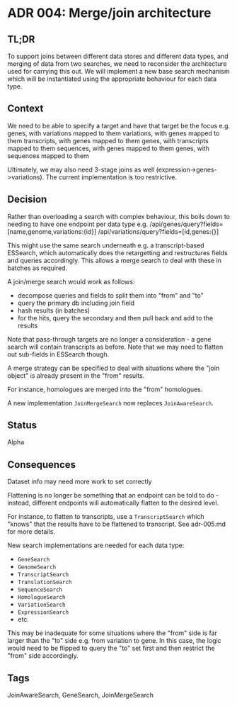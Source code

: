 # ADR 004: Merge/join architecture

## TL;DR

To support joins between different data stores and different data types, and merging of data from two searches, we need to reconsider the architecture used for carrying this out. We will implement a new base search mechanism which will be instantiated using the appropriate behaviour for each data type.

## Context

We need to be able to specify a target and have that target be the focus
e.g.
genes, with variations mapped to them
variations, with genes mapped to them
transcripts, with genes mapped to them
genes, with transcripts mapped to them
sequences, with genes mapped to them
genes, with sequences mapped to them

Ultimately, we may also need 3-stage joins as well (expression->genes->variations). The current implementation is too restrictive.

## Decision

Rather than overloading a search with complex behaviour, this boils down to needing to have one endpoint per data type
e.g.
/api/genes/query?fields=[name,genome,variations:{id}]
/api/variations/query?fields=[id,genes:{}]

This might use the same search underneath e.g. a transcript-based ESSearch, which automatically does the retargetting and restructures fields and queries accordingly. This allows a merge search to deal with these in batches as required.

A join/merge search would work as follows:
* decompose queries and fields to split them into "from" and "to"
* query the primary db including join field
* hash results (in batches)
* for the hits, query the secondary and then pull back and add to the results

Note that pass-through targets are no longer a consideration - a gene search will contain transcripts as before. Note that we may need to flatten out sub-fields in ESSearch though.

A merge strategy can be specified to deal with situations where the "join object" is already present in the "from" results.

For instance, homologues are merged into the "from" homologues.

A new implementation `JoinMergeSearch` now replaces `JoinAwareSearch`.

## Status
Alpha

## Consequences
Dataset info may need more work to set correctly

Flattening is no longer be something that an endpoint can be told to do - instead, different endpoints will automatically flatten to the desired level.

For instance, to flatten to transcripts, use a `TranscriptSearch` which "knows" that the results have to be flattened to transcript. See adr-005.md for more details.

New search implementations are needed for each data type:
* `GeneSearch`
* `GenomeSearch`
* `TranscriptSearch`
* `TranslationSearch`
* `SequenceSearch`
* `HomologueSearch`
* `VariationSearch`
* `ExpressionSearch`
* etc.

This may be inadequate for some situations where the "from" side is far larger than the "to" side e.g. from variation to gene. In this case, the logic would need to be flipped to query the "to" set first and then restrict the "from" side accordingly.

## Tags
JoinAwareSearch, GeneSearch, JoinMergeSearch
